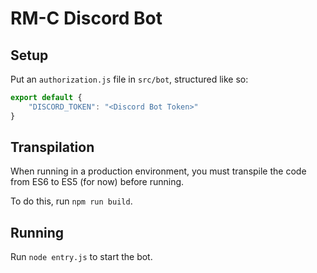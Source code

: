 # RM-C Discord Bot

## Setup

Put an `authorization.js` file in `src/bot`, structured like so:
```javascript
export default {
	"DISCORD_TOKEN": "<Discord Bot Token>"
}
```

## Transpilation

When running in a production environment, you must transpile the code from ES6 to ES5 (for now) before running.

To do this, run `npm run build`.

## Running

Run `node entry.js` to start the bot.
